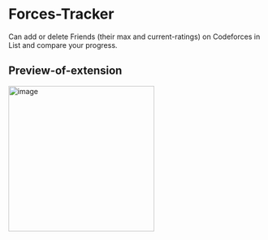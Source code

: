# Forces-Tracker
Can add or delete Friends (their max and current-ratings) on Codeforces in List and compare your
progress.

## Preview-of-extension
<img width="287" alt="image" src="https://user-images.githubusercontent.com/85163724/176008792-8bb6c393-bdf0-42ff-80b2-fc181a3883af.png">

